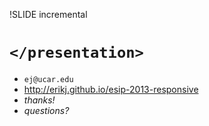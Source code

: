 !SLIDE incremental
# `</presentation>`

- `ej@ucar.edu`
- <http://erikj.github.io/esip-2013-responsive>
- *thanks!*
- *questions?*

